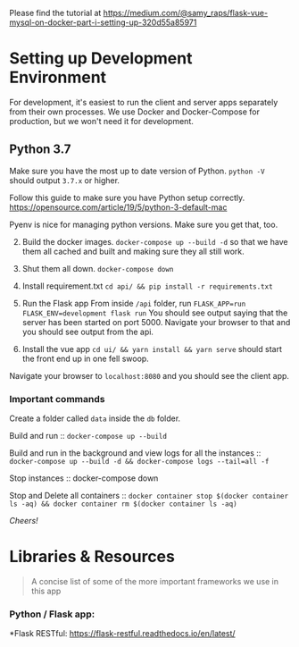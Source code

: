 Please find the tutorial at https://medium.com/@samy_raps/flask-vue-mysql-on-docker-part-i-setting-up-320d55a85971

# Setting up Development Environment

For development, it's easiest to run the client and server apps separately
from their own processes. We use Docker and Docker-Compose for production, but
we won't need it for development.

## Python 3.7

Make sure you have the most up to date version of Python.
`python -V` should output `3.7.x` or higher. 

Follow this guide to make sure you have Python setup correctly.
https://opensource.com/article/19/5/python-3-default-mac

Pyenv is nice for managing python versions. Make sure you get that, too.

2. Build the docker images. `docker-compose up --build -d` so that we have
them all cached and built and making sure they all still work.

3. Shut them all down. `docker-compose down`

4. Install requirement.txt
`cd api/ && pip install -r requirements.txt`

5. Run the Flask app
From inside `/api` folder, run `FLASK_APP=run FLASK_ENV=development flask run`
You should see output saying that the server has been started on port 5000.
Navigate your browser to that and you should see output from the api.

6. Install the vue app
`cd ui/ && yarn install && yarn serve` should start the front end up in one
fell swoop.

Navigate your browser to `localhost:8080` and you should see the client app.

### Important commands

Create a folder called `data` inside the `db` folder.

Build and run :: `docker-compose up --build`

Build and run in the background and view logs for all the instances ::
`docker-compose up --build -d && docker-compose logs --tail=all -f`

Stop instances :: docker-compose down

Stop and Delete all containers :: `docker container stop $(docker container ls -aq) && docker container rm $(docker container ls -aq)`

_Cheers!_

# Libraries & Resources
> A concise list of some of the more important frameworks we use in this app

### Python / Flask app:
*Flask RESTful: https://flask-restful.readthedocs.io/en/latest/
